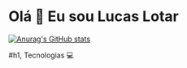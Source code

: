 # Olá 👋 Eu sou Lucas Lotar 
[![Anurag's GitHub stats](https://github-readme-stats.vercel.app/api?username=Lotar-lucas&count_private=true&show_icons=true&theme=chartreuse-dark)](https://github.com/anuraghazra/github-readme-stats)

#h1, Tecnologias :computer:


